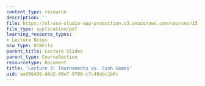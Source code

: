 ```yaml
---
content_type: resource
description: ''
file: https://ol-ocw-studio-app-production.s3.amazonaws.com/courses/15-s50-how-to-win-at-texas-holdem-poker-january-iap-2016/aa986499d8d260e79708c7c48ebc1b0c_MIT15_S50IAP16_L3.pdf
file_type: application/pdf
learning_resource_types:
- Lecture Notes
ocw_type: OCWFile
parent_title: Lecture Slides
parent_type: CourseSection
resourcetype: Document
title: 'Lecture 3: Tournaments vs. Cash Games'
uid: aa986499-d8d2-60e7-9708-c7c48ebc1b0c
---
```

